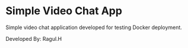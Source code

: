 # Simple Video Chat App
Simple video chat application developed for testing Docker deployment.

Developed By: Ragul.H
